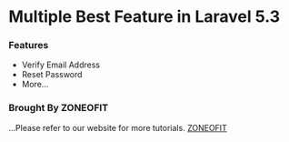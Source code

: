 # Multiple Best Feature in Laravel 5.3

### Features

- Verify Email Address
- Reset Password
- More...

### Brought By ZONEOFIT
...Please refer to our website for more tutorials. [ZONEOFIT](http://www.zoneofit.com)
